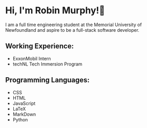# Hi, I'm Robin Murphy!👋

I am a full time engineering student at the Memorial University of Newfoundland and aspire to be a full-stack software developer.

 ## Working Experience:

- ExxonMobil Intern
- techNL Tech Immersion Program

## Programming Languages:

- CSS
- HTML
- JavaScript
- LaTeX
- MarkDown
- Python
